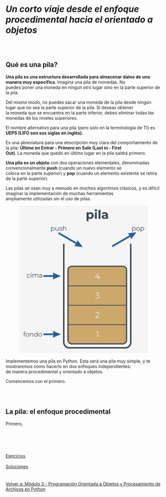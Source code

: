 # ***Un corto viaje desde el enfoque procedimental hacia el orientado a objetos***  
<br></br>  

## **Qué es una pila?**  
**Una pila es una estructura desarrollada para almacenar datos de una manera muy específica**. Imagina una pila de monedas. No  
puedes poner una moneda en ningún otro lugar sino en la parte superior de la pila.  

Del mismo modo, no puedes sacar una moneda de la pila desde ningún lugar que no sea la parte superior de la pila. Si deseas obtener  
la moneda que se encuentra en la parte inferior, debes eliminar todas las monedas de los niveles superiores.  

El nombre alternativo para una pila (pero solo en la terminología de TI) es **UEPS (LIFO son sus siglas en inglés)**.  

Es una abreviatura para una descripción muy clara del comportamiento de la pila: **Último en Entrar - Primero en Salir (Last in - First**  
**Out)**. La moneda que quedó en último lugar en la pila saldrá primero.  

**Una pila es un objeto** con dos operaciones elementales, denominadas convencionalmente **push** (cuando un nuevo elemento se  
coloca en la parte superior) y **pop** (cuando un elemento existente se retira de la parte superior).  

Las pilas se usan muy a menudo en muchos algoritmos clásicos, y es difícil imaginar la implementación de muchas herramientas  
ampliamente utilizadas sin el uso de pilas.  

<p align="center">
<img src="./img/conceptopila.jpg">
</p>  

Implementemos una pila en Python. Esta será una pila muy simple, y te mostraremos como hacerlo en dos enfoques independientes:  
de manera procedimental y orientado a objetos.  

Comencemos con el primero.  

<br></br>  


## **La pila: el enfoque procedimental**  
Primero, 

<br></br>
#  
[Ejercicios](/Modulo1/Seccion1/Sec2-ej.md)
<br></br>
[Soluciones](/Modulo1/Seccion1/Sec2-ejsol.md)  

#

[Volver a: Módulo 3 - Programación Orientada a Objetos y Procesamiento de Archivos en Python](../README.md)